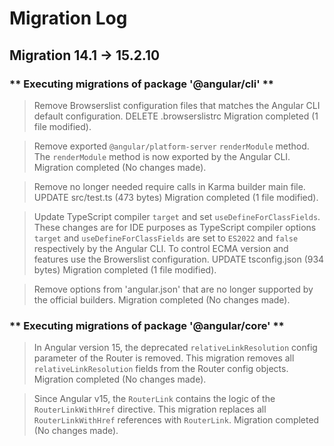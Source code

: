 # Migration Log

## Migration 14.1 -> 15.2.10

### ** Executing migrations of package '@angular/cli' **

> Remove Browserslist configuration files that matches the Angular CLI default configuration.
DELETE .browserslistrc
Migration completed (1 file modified).

> Remove exported `@angular/platform-server` `renderModule` method.
The `renderModule` method is now exported by the Angular CLI.
Migration completed (No changes made).

> Remove no longer needed require calls in Karma builder main file.
UPDATE src/test.ts (473 bytes)
Migration completed (1 file modified).

> Update TypeScript compiler `target` and set `useDefineForClassFields`.
These changes are for IDE purposes as TypeScript compiler options `target` and `useDefineForClassFields` are set to `ES2022` and `false` respectively by the Angular CLI.
To control ECMA version and features use the Browerslist configuration.
UPDATE tsconfig.json (934 bytes)
Migration completed (1 file modified).

> Remove options from 'angular.json' that are no longer supported by the official builders.
Migration completed (No changes made).

### ** Executing migrations of package '@angular/core' **

> In Angular version 15, the deprecated `relativeLinkResolution` config parameter of the Router is removed.
This migration removes all `relativeLinkResolution` fields from the Router config objects.
Migration completed (No changes made).

> Since Angular v15, the `RouterLink` contains the logic of the `RouterLinkWithHref` directive.
This migration replaces all `RouterLinkWithHref` references with `RouterLink`.
Migration completed (No changes made).

